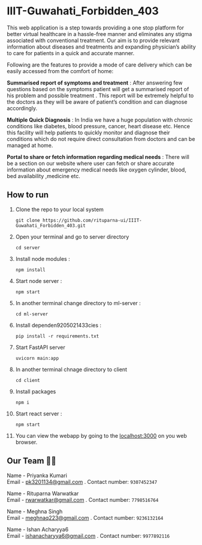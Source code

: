 # IIIT-Guwahati_Forbidden_403
This web application is a step towards providing a one stop platform for better virtual healthcare in a hassle-free manner and eliminates any stigma associated with conventional treatment. Our aim is to provide relevant information about diseases and treatments and expanding physician’s ability to care for patients in a quick and accurate manner.

Following are the features to provide a mode of care delivery which can be easily accessed from the comfort of home:

**Summarised report of symptoms and treatment** : After answering few questions based on the symptoms patient will get a summarised report of his problem and possible treatment . This report will be extremely helpful to the doctors as they will be aware of patient’s condition and can diagnose accordingly. 

**Multiple Quick Diagnosis** :  In India we have a huge population with chronic conditions like diabetes, blood pressure, cancer, heart disease etc. Hence this facility will help patients to quickly monitor and diagnose their conditions which do not require direct consultation from doctors and can be managed at home.

**Portal to share or fetch information regarding medical needs** : There will be a section on our website where user can fetch or share  accurate information about emergency medical needs like oxygen cylinder, blood, bed availability ,medicine etc.  

## How to run 
1. Clone the repo to your local system

    ```git clone https://github.com/rituparna-ui/IIIT-Guwahati_Forbidden_403.git ```
2. Open your terminal and go to server directory

    ``` cd server ```
3. Install node modules : 
    
    ```npm install ``` 
    
   
4. Start node server : 
    
    ```npm start ```

5. In another terminal change directory to ml-server : 
    
    ```cd ml-server```

6. Install dependen9205021433cies :

    ``` pip install -r requirements.txt ``` 
7. Start FastAPI server

    ```uvicorn main:app```
8. In another terminal chnage directory to client

    ```cd client ```

9. Install packages

    ```npm i```
10. Start react server :
 
    ```npm start```
11. You can view the webapp by going to the [localhost:3000](http://127.0.0.1:3000/) on you web browser.


## Our Team 🧑‍💻<br />   
Name - Priyanka Kumari  <br />
Email - pk3201134@gmail.com . Contact number: `9307452347`
  
Name - Rituparna Warwatkar  <br />
Email - rwarwatkar@gmail.com .  Contact number: `7798516764` <br />

Name - Meghna Singh <br />
Email - meghnaq223@gmail.com .  Contact number: `9236132164` <br />
  
Name - Ishan Acharyya6 <br />
Email - ishanacharyya6@gmail.com .  Contact number: `9977892116` <br />
